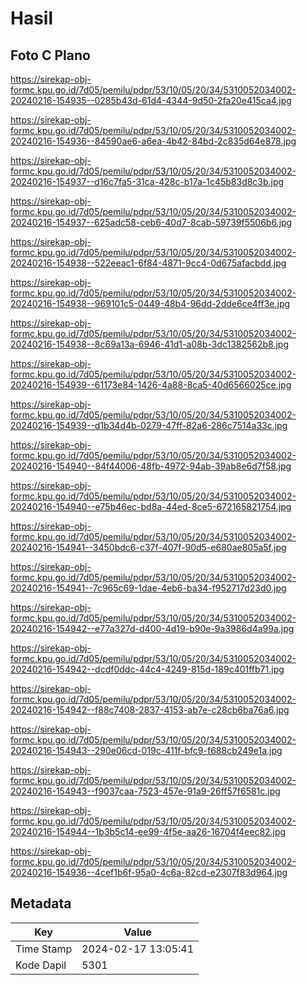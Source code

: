 # Hasil

## Foto C Plano

https://sirekap-obj-formc.kpu.go.id/7d05/pemilu/pdpr/53/10/05/20/34/5310052034002-20240216-154935--0285b43d-61d4-4344-9d50-2fa20e415ca4.jpg

https://sirekap-obj-formc.kpu.go.id/7d05/pemilu/pdpr/53/10/05/20/34/5310052034002-20240216-154936--84590ae6-a6ea-4b42-84bd-2c835d64e878.jpg

https://sirekap-obj-formc.kpu.go.id/7d05/pemilu/pdpr/53/10/05/20/34/5310052034002-20240216-154937--d16c7fa5-31ca-428c-b17a-1c45b83d8c3b.jpg

https://sirekap-obj-formc.kpu.go.id/7d05/pemilu/pdpr/53/10/05/20/34/5310052034002-20240216-154937--625adc58-ceb6-40d7-8cab-59739f5506b6.jpg

https://sirekap-obj-formc.kpu.go.id/7d05/pemilu/pdpr/53/10/05/20/34/5310052034002-20240216-154938--522eeac1-6f84-4871-9cc4-0d675afacbdd.jpg

https://sirekap-obj-formc.kpu.go.id/7d05/pemilu/pdpr/53/10/05/20/34/5310052034002-20240216-154938--969101c5-0449-48b4-96dd-2dde6ce4ff3e.jpg

https://sirekap-obj-formc.kpu.go.id/7d05/pemilu/pdpr/53/10/05/20/34/5310052034002-20240216-154938--8c69a13a-6946-41d1-a08b-3dc1382562b8.jpg

https://sirekap-obj-formc.kpu.go.id/7d05/pemilu/pdpr/53/10/05/20/34/5310052034002-20240216-154939--61173e84-1426-4a88-8ca5-40d6566025ce.jpg

https://sirekap-obj-formc.kpu.go.id/7d05/pemilu/pdpr/53/10/05/20/34/5310052034002-20240216-154939--d1b34d4b-0279-47ff-82a6-286c7514a33c.jpg

https://sirekap-obj-formc.kpu.go.id/7d05/pemilu/pdpr/53/10/05/20/34/5310052034002-20240216-154940--84f44006-48fb-4972-94ab-39ab8e6d7f58.jpg

https://sirekap-obj-formc.kpu.go.id/7d05/pemilu/pdpr/53/10/05/20/34/5310052034002-20240216-154940--e75b46ec-bd8a-44ed-8ce5-672165821754.jpg

https://sirekap-obj-formc.kpu.go.id/7d05/pemilu/pdpr/53/10/05/20/34/5310052034002-20240216-154941--3450bdc6-c37f-407f-90d5-e680ae805a5f.jpg

https://sirekap-obj-formc.kpu.go.id/7d05/pemilu/pdpr/53/10/05/20/34/5310052034002-20240216-154941--7c965c69-1dae-4eb6-ba34-f952717d23d0.jpg

https://sirekap-obj-formc.kpu.go.id/7d05/pemilu/pdpr/53/10/05/20/34/5310052034002-20240216-154942--e77a327d-d400-4d19-b90e-9a3986d4a99a.jpg

https://sirekap-obj-formc.kpu.go.id/7d05/pemilu/pdpr/53/10/05/20/34/5310052034002-20240216-154942--dcdf0ddc-44c4-4249-815d-189c401ffb71.jpg

https://sirekap-obj-formc.kpu.go.id/7d05/pemilu/pdpr/53/10/05/20/34/5310052034002-20240216-154942--f88c7408-2837-4153-ab7e-c28cb6ba76a6.jpg

https://sirekap-obj-formc.kpu.go.id/7d05/pemilu/pdpr/53/10/05/20/34/5310052034002-20240216-154943--290e06cd-019c-411f-bfc9-f688cb249e1a.jpg

https://sirekap-obj-formc.kpu.go.id/7d05/pemilu/pdpr/53/10/05/20/34/5310052034002-20240216-154943--f9037caa-7523-457e-91a9-26ff57f6581c.jpg

https://sirekap-obj-formc.kpu.go.id/7d05/pemilu/pdpr/53/10/05/20/34/5310052034002-20240216-154944--1b3b5c14-ee99-4f5e-aa26-16704f4eec82.jpg

https://sirekap-obj-formc.kpu.go.id/7d05/pemilu/pdpr/53/10/05/20/34/5310052034002-20240216-154936--4cef1b6f-95a0-4c6a-82cd-e2307f83d964.jpg


## Metadata

| Key        | Value               |
| ---------- | ------------------- |
| Time Stamp | 2024-02-17 13:05:41 |
| Kode Dapil | 5301                |



